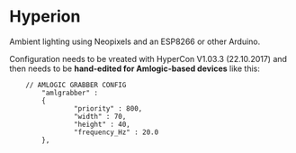 # Hyperion

Ambient lighting using Neopixels and an ESP8266 or other Arduino.

Configuration needs to be vreated with HyperCon V1.03.3 (22.10.2017) and then needs to be __hand-edited for Amlogic-based devices__ like this:

```
	// AMLOGIC GRABBER CONFIG
        "amlgrabber" :
        {
                "priority" : 800,
                "width" : 70,
                "height" : 40,
                "frequency_Hz" : 20.0
        },
```
